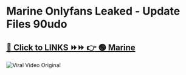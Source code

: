 
 # Marine Onlyfans Leaked - Update Files 90udo

## <h2><a href="https://clipsfans.com/Marine&ref=git">🔗 Click to LINKS ⏩⏩ 👉 🟢 Marine </a></h2>

<a href="https://clipsfans.com/Marine&ref=git" rel="nofollow" data-target="animated-image.originalLink"><img src="https://i.ibb.co.com/xMMVF88/686577567.gif" alt="Viral Video Original" style="max-width: 100%; display: inline-block;" data-target="animated-image.originalImage"></a>

